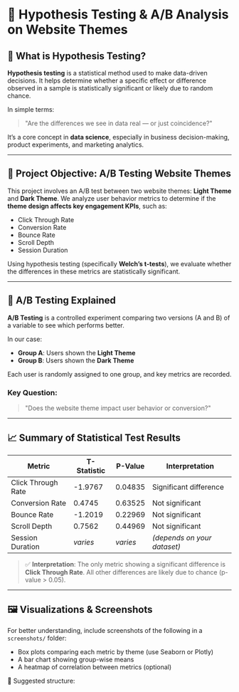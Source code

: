 # 🧪 Hypothesis Testing & A/B Analysis on Website Themes

## 📖 What is Hypothesis Testing?

**Hypothesis testing** is a statistical method used to make data-driven decisions. It helps determine whether a specific effect or difference observed in a sample is statistically significant or likely due to random chance.

In simple terms:
> "Are the differences we see in data real — or just coincidence?"

It’s a core concept in **data science**, especially in business decision-making, product experiments, and marketing analytics.

---

## 🎯 Project Objective: A/B Testing Website Themes

This project involves an A/B test between two website themes: **Light Theme** and **Dark Theme**. We analyze user behavior metrics to determine if the **theme design affects key engagement KPIs**, such as:

- Click Through Rate
- Conversion Rate
- Bounce Rate
- Scroll Depth
- Session Duration

Using hypothesis testing (specifically **Welch’s t-tests**), we evaluate whether the differences in these metrics are statistically significant.

---

## 🔬 A/B Testing Explained

**A/B Testing** is a controlled experiment comparing two versions (A and B) of a variable to see which performs better.

In our case:
- **Group A**: Users shown the **Light Theme**
- **Group B**: Users shown the **Dark Theme**

Each user is randomly assigned to one group, and key metrics are recorded.

### Key Question:
> "Does the website theme impact user behavior or conversion?"

---

## 📈 Summary of Statistical Test Results

| Metric               | T-Statistic | P-Value | Interpretation                  |
|----------------------|-------------|---------|----------------------------------|
| Click Through Rate   | -1.9767     | 0.04835 | Significant difference          |
| Conversion Rate      | 0.4745      | 0.63525 | Not significant                 |
| Bounce Rate          | -1.2019     | 0.22969 | Not significant                 |
| Scroll Depth         | 0.7562      | 0.44969 | Not significant                 |
| Session Duration     | *varies*    | *varies*| *(depends on your dataset)*    |

> ✅ **Interpretation**: The only metric showing a significant difference is **Click Through Rate**. All other differences are likely due to chance (p-value > 0.05).

---

## 🖼️ Visualizations & Screenshots

For better understanding, include screenshots of the following in a `screenshots/` folder:

- Box plots comparing each metric by theme (use Seaborn or Plotly)
- A bar chart showing group-wise means
- A heatmap of correlation between metrics (optional)

📁 Suggested structure:
